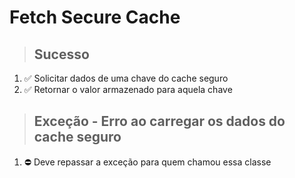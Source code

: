 # Fetch Secure Cache

> ## Sucesso
1.  ✅ Solicitar dados de uma chave do cache seguro
2.  ✅ Retornar o valor armazenado para aquela chave

> ## Exceção - Erro ao carregar os dados do cache seguro
1.  ⛔ Deve repassar a exceção para quem chamou essa classe